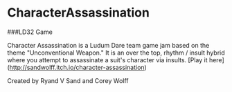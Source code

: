 # CharacterAssassination
###LD32 Game

Character Assassination is a Ludum Dare team game jam based on the theme "Unconventional Weapon."
It is an over the top, rhythm / insult hybrid where you attempt to assassinate a suit's character via insults. 
[Play it here] (http://sandwolff.itch.io/character-assassination)


Created by Ryand V Sand and Corey Wolff
